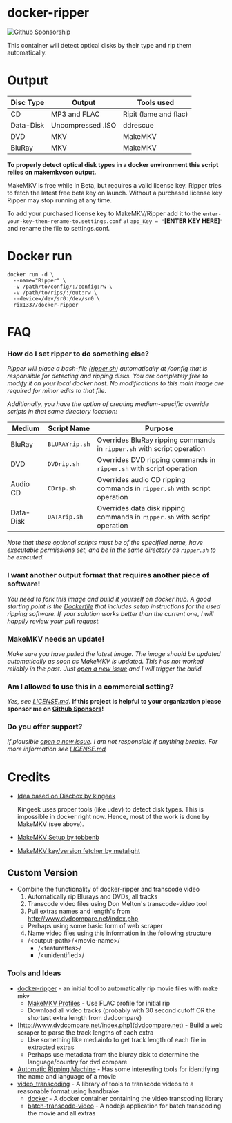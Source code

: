 # docker-ripper

[![Github Sponsorship](https://img.shields.io/badge/support-me-red.svg)](https://github.com/users/rix1337/sponsorship)

This container will detect optical disks by their type and rip them
automatically.

# Output

| Disc Type | Output            | Tools used            |
| --------- | ----------------- | --------------------- |
| CD        | MP3 and FLAC      | Ripit (lame and flac) |
| Data-Disk | Uncompressed .ISO | ddrescue              |
| DVD       | MKV               | MakeMKV               |
| BluRay    | MKV               | MakeMKV               |

**To properly detect optical disk types in a docker environment this script
relies on makemkvcon output.**

MakeMKV is free while in Beta, but requires a valid license key. Ripper tries to
fetch the latest free beta key on launch. Without a purchased license key Ripper
may stop running at any time.

To add your purchased license key to MakeMKV/Ripper add it to the
`enter-your-key-then-rename-to.settings.conf` at `app_Key = "`**[ENTER KEY
HERE]**`"` and rename the file to settings.conf.

# Docker run

```
docker run -d \
  --name="Ripper" \
  -v /path/to/config/:/config:rw \
  -v /path/to/rips/:/out:rw \
  --device=/dev/sr0:/dev/sr0 \
  rix1337/docker-ripper
```

# FAQ

### How do I set ripper to do something else?

_Ripper will place a bash-file
([ripper.sh](https://github.com/rix1337/docker-ripper/blob/master/root/ripper/ripper.sh))
automatically at /config that is responsible for detecting and ripping disks.
You are completely free to modify it on your local docker host. No modifications
to this main image are required for minor edits to that file._

_Additionally, you have the option of creating medium-specific override scripts
in that same directory location:_

| Medium    | Script Name    | Purpose                                                                   |
| --------- | -------------- | ------------------------------------------------------------------------- |
| BluRay    | `BLURAYrip.sh` | Overrides BluRay ripping commands in `ripper.sh` with script operation    |
| DVD       | `DVDrip.sh`    | Overrides DVD ripping commands in `ripper.sh` with script operation       |
| Audio CD  | `CDrip.sh`     | Overrides audio CD ripping commands in `ripper.sh` with script operation  |
| Data-Disk | `DATArip.sh`   | Overrides data disk ripping commands in `ripper.sh` with script operation |

_Note that these optional scripts must be of the specified name, have executable
permissions set, and be in the same directory as `ripper.sh` to be executed._

### I want another output format that requires another piece of software!

_You need to fork this image and build it yourself on docker hub. A good
starting point is the
[Dockerfile](https://github.com/rix1337/docker-ripper/blob/master/Dockerfile#L30)
that includes setup instructions for the used ripping software. If your solution
works better than the current one, I will happily review your pull request._

### MakeMKV needs an update!

_Make sure you have pulled the latest image. The image should be updated
automatically as soon as MakeMKV is updated. This has not worked reliably in the
past. Just
[open a new issue](https://github.com/rix1337/docker-ripper/issues/new) and I
will trigger the build._

### Am I allowed to use this in a commercial setting?

_Yes, see
[LICENSE.md](https://github.com/rix1337/docker-ripper/blob/master/LICENSE.md)._
**If this project is helpful to your organization please sponsor me on
[Github Sponsors](https://github.com/sponsors/rix1337)!**

### Do you offer support?

_If plausible
[open a new issue](https://github.com/rix1337/docker-ripper/issues/new). I am
not responsible if anything breaks. For more information see
[LICENSE.md](https://github.com/rix1337/docker-ripper/blob/master/LICENSE.md)_

# Credits

-   [Idea based on Discbox by kingeek](http://kinggeek.co.uk/projects/item/61-discbox-linux-bash-script-to-automatically-rip-cds-dvds-and-blue-ray-with-multiple-optical-drives-and-no-user-intervention)

    Kingeek uses proper tools (like udev) to detect disk types. This is
    impossible in docker right now. Hence, most of the work is done by MakeMKV
    (see above).

-   [MakeMKV Setup by tobbenb](https://github.com/tobbenb/docker-containers)

-   [MakeMKV key/version fetcher by metalight](http://blog.metalight.dk/2016/03/makemkv-wrapper-with-auto-updater.html)

## Custom Version

-   Combine the functionality of docker-ripper and transcode video
    1. Automatically rip Blurays and DVDs, all tracks
    2. Transcode video files using Don Melton's transcode-video tool
    3. Pull extras names and length's from http://www.dvdcompare.net/index.php
    -   Perhaps using some basic form of web scraper
    4. Name video files using this information in the following structure
    -   /\<output-path\>/\<movie-name\>/
        -   /\<featurettes\>/
        -   /\<unidentified\>/

### Tools and Ideas

-   [docker-ripper](https://github.com/rix1337/docker-ripper) - an initial tool
    to automatically rip movie files with make mkv
    -   [MakeMKV Profiles](https://gist.github.com/csandman/5638a54730869cf4addf3df43f7fc845) -
        Use FLAC profile for initial rip
    -   Download all video tracks (probably with 30 second cutoff OR the
        shortest extra length from dvdcompare)
-   [http://www.dvdcompare.net/index.php](dvdcompare.net) - Build a web scraper
    to parse the track lengths of each extra
    -   Use something like mediainfo to get track length of each file in
        extracted extras
    -   Perhaps use metadata from the bluray disk to determine the
        language/country for dvd compare
-   [Automatic Ripping Machine](https://github.com/automatic-ripping-machine/automatic-ripping-machine) -
    Has some interesting tools for identifying the name and language of a movie
-   [video_transcoding](https://github.com/donmelton/video_transcoding) - A
    library of tools to transcode videos to a reasonable format using handbrake
    -   [docker](https://hub.docker.com/r/ntodd/video-transcoding/) - A docker
        container containing the video transcoding library
    -   [batch-transcode-video](https://github.com/nwronski/batch-transcode-video) -
        A nodejs application for batch transcoding the movie and all extras
